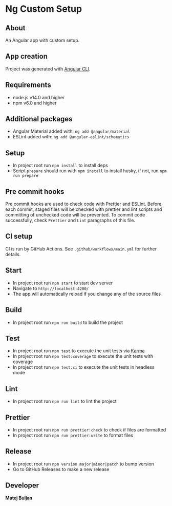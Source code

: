 # Ng Custom Setup

## About
An Angular app with custom setup.

## App creation
Project was generated with [Angular CLI](https://github.com/angular/angular-cli).

## Requirements
* node.js v14.0 and higher
* npm v6.0 and higher

## Additional packages
* Angular Material added with: `ng add @angular/material`
* ESLint added with: `ng add @angular-eslint/schematics`

## Setup
* In project root run `npm install` to install deps
* Script `prepare` should run with `npm install` to install husky, if not, run `npm run prepare`

## Pre commit hooks
Pre commit hooks are used to check code with Prettier and ESLint.
Before each commit, staged files will be checked with prettier and lint scripts and committing of unchecked code will be prevented.
To commit code successfully, check `Prettier` and `Lint` paragraphs of this file.

## CI setup
CI is run by GitHub Actions. See `.github/workflows/main.yml` for further details.

## Start
* In project root run `npm start` to start dev server
* Navigate to `http://localhost:4200/`
* The app will automatically reload if you change any of the source files

## Build
* In project root run `npm run build` to build the project

## Test
* In project root run `npm test` to execute the unit tests via [Karma](https://karma-runner.github.io)
* In project root run `npm test:coverage` to execute the unit tests with coverage
* In project root run `npm test:ci` to execute the unit tests in headless mode

## Lint
* In project root run `npm run lint` to lint the project

## Prettier
* In project root run `npm run prettier:check` to check if files are formatted
* In project root run `npm run prettier:write` to format files

## Release
* In project root run `npm version major|minor|patch` to bump version
* Go to GitHub Releases to make a new release

## Developer
**Matej Buljan**
